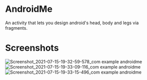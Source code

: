# AndroidMe
An activity that lets you design android's head, body and legs via fragments.

# Screenshots
![Screenshot_2021-07-15-19-32-59-578_com example androidme](https://user-images.githubusercontent.com/79094534/125812216-44e1808a-0d6b-4743-9a54-eefefbc5ba57.jpg)
![Screenshot_2021-07-15-19-33-09-116_com example androidme](https://user-images.githubusercontent.com/79094534/125812244-f6679df8-01a7-4c2a-984d-b23ae9231dda.jpg)
![Screenshot_2021-07-15-19-33-15-496_com example androidme](https://user-images.githubusercontent.com/79094534/125812262-378d9d46-7065-4c5a-b050-f45bc75a9c67.jpg)

